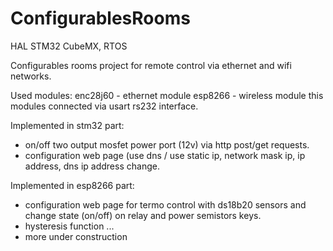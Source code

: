 # ConfigurablesRooms
HAL STM32 CubeMX, RTOS

Configurables rooms project for remote control via ethernet and wifi networks.

Used modules:
enc28j60 - ethernet module
esp8266 - wireless module
this modules connected via usart rs232 interface.

Implemented in stm32 part:
- on/off two output mosfet power port (12v) via http post/get requests.
- configuration web page (use dns / use static ip, network mask ip, ip address, dns ip address  change.

Implemented in esp8266 part:
- configuration web page for termo control with ds18b20 sensors and change state (on/off) on relay and power semistors keys.
- hysteresis function ...
- more under construction




